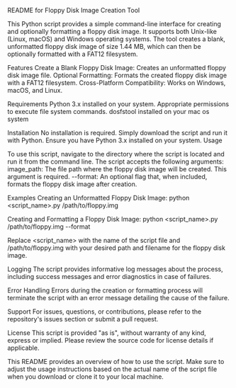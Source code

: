 README for Floppy Disk Image Creation Tool

This Python script provides a simple command-line interface for creating and optionally formatting a floppy disk image. It supports both Unix-like (Linux, macOS) and Windows operating systems. The tool creates a blank, unformatted floppy disk image of size 1.44 MB, which can then be optionally formatted with a FAT12 filesystem.

Features
    Create a Blank Floppy Disk Image: Creates an unformatted floppy disk image file.
    Optional Formatting: Formats the created floppy disk image with a FAT12 filesystem.
    Cross-Platform Compatibility: Works on Windows, macOS, and Linux.

Requirements
    Python 3.x installed on your system.
    Appropriate permissions to execute file system commands.
    dosfstool installed on your mac os system

Installation
No installation is required. Simply download the script and run it with Python. Ensure you have Python 3.x installed on your system.
Usage

To use this script, navigate to the directory where the script is located and run it from the command line. The script accepts the following arguments:
    image_path: The file path where the floppy disk image will be created. This argument is required.
    --format: An optional flag that, when included, formats the floppy disk image after creation.

Examples
Creating an Unformatted Floppy Disk Image:
python <script_name>.py /path/to/floppy.img

Creating and Formatting a Floppy Disk Image:
python <script_name>.py /path/to/floppy.img --format

Replace <script_name> with the name of the script file and /path/to/floppy.img with your desired path and filename for the floppy disk image.

Logging
The script provides informative log messages about the process, including success messages and error diagnostics in case of failures.

Error Handling
Errors during the creation or formatting process will terminate the script with an error message detailing the cause of the failure.

Support
For issues, questions, or contributions, please refer to the repository's issues section or submit a pull request.

License
This script is provided "as is", without warranty of any kind, express or implied. Please review the source code for license details if applicable.

This README provides an overview of how to use the script. Make sure to adjust the usage instructions based on the actual name of the script file when you download or clone it to your local machine.